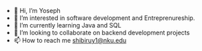 - 👋 Hi, I’m Yoseph
- 👀 I’m interested in software development and Entreprenureship.
- 🌱 I’m currently learning Java and SQL
- 💞️ I’m looking to collaborate on backend development projects
- 📫 How to reach me shibiruy1@nku.edu
<!---
redsprites/redsprites is a ✨ special ✨ repository because its `README.md` (this file) appears on your GitHub profile.
You can click the Preview link to take a look at your changes.
--->

